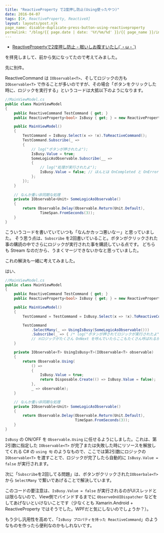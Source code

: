 ```yaml
---
title: "ReactiveProperty で2度押し防止(Using使ったやつ)"
date: 2016-04-07
tags: [C#, ReactiveProperty, ReactiveX]
layout: layouts/post.njk
page_name: disable-duplicate-press-button-using-reactiveproperty
permalink: "/blog/{{ page.date | date: '%Y/%m/%d' }}/{{ page_name }}/index.html"
---
```


* [ReactivePropertyで2度押し防止 - 眠いしお腹すいたし(´・ω・`)](http://tamafuyou.hatenablog.com/entry/2016/04/06/213633)

を拝見しまして、前から気になってたので考えてみました。
<!--more-->
先に別件。

ReactiveCommand は ``IObservable<T>``、そしてロジックの方も ``IObservable<T>`` で作ることが多いのですが、その場合「ボタンをクリックした時に、ロジックを実行する」というコードは大抵以下のようになります。

```csharp
//MainViewModel.cs 
public class MainViewModel
{
    public ReactiveCommand TestCommand { get; }
    public ReactiveProperty<bool> IsBusy { get; } = new ReactiveProperty<bool>(false);

    public MainViewModel()
    {
        TestCommand = IsBusy.Select(x => !x).ToReactiveCommand();
        TestCommand.Subscribe(_ =>
        {
            // log("ボタンが押されたよ");
            IsBusy.Value = true;
            SomeLogicAsObservable.Subscribe(__ =>
            {
                // log("処理が実行されたよ");
                IsBusy.Value = false; // ほんとは OnCompleted と OnError でやるべき
            };
        });
    }
    
    // なんか重い非同期な処理
    private IObservable<Unit> SomeLogicAsObservable()
    {
        return Observable.Delay(Observable.Return(Unit.Default), 
                TimeSpan.FromSeconds(3));
    }    
}
```

こういうコードを書いていていつも「なんかカッコ悪いなー」と思っていました。
そう思う点は、``Subscribe`` を2回書いていること。ボタンがクリックされた事の購読の中でさらにロジックが実行された事を購読している点です。
どちらも Stream なのだから、うまくマージできないかなと思っていました。

これの解決も一緒に考えてみました。

はい、


```csharp
//MainViewModel.cs
public class MainViewModel
{
    public ReactiveCommand TestCommand { get; }
    public ReactiveProperty<bool> IsBusy { get; } = new ReactiveProperty<bool>(false);

    public MainViewModel()
    {
        TestCommand = TestCommand = IsBusy.Select(x => !x).ToReactiveCommand();

        TestCommand
            .SelectMany(_ => UsingIsBusy(SomeLogicAsObservable()))
            .Subscribe(_ => { /* log("ボタンが押されてロジックが実行されたよ") ※ */ });
            // ※ロジックがたくさん OnNext を呼んでいたらここもたくさん呼ばれるから注意
    }

    private IObservable<T> UsingIsBusy<T>(IObservable<T> observable)
    {
        return Observable.Using(
            () =>
            {
                IsBusy.Value = true;
                return Disposable.Create(() => IsBusy.Value = false);
            },
            _ => observable);
    }

    // なんか重い非同期な処理
    private IObservable<Unit> SomeLogicAsObservable()
    {
        return Observable.Delay(Observable.Return(Unit.Default),
                                TimeSpan.FromSeconds(3));
    }
}
```

``IsBusy`` の ON/OFF を ``Observable.Using`` に任せるようにしました。これは、第2引数に指定した ``IObservable<T>`` が完了または失敗した時にリソースを解放してくれる C# の ``using 句`` のようなもので、ここでは第2引数にロジックの ``IObservable<T>`` を渡すことで、ロジックが完了したら自動的に ``IsBusy.Value = false`` が実行されます。

次に「``Subscribe``を2回してる問題」は、ボタンがクリックされた``IObserbale<T>`` から ``SelectMany`` で繋いであげることで解決しています。

このコードの要注意は、``IsBusy.Value = false`` が実行されるのがUIスレッドとは限らないので、View側でバインドするまでに ``ObserveOnUIDispatcher`` などをしてあげないといけないことです（少なくとも Xamarin.Android + ReactiveProperty ではそうでした。WPFだと気にしないのでしょうか？）。


もう少し汎用性を高めて、「``IsBusy プロパティを持った ReactiveCommand``」のようなものを作ったら便利なのかもしれないです。

